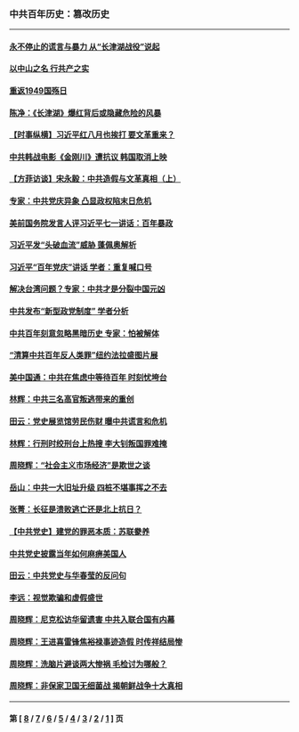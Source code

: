 ### 中共百年历史：篡改历史
---
#### [永不停止的谎言与暴力 从“长津湖战役”说起](../../pages/nf1176115/n13494094.md?05250430) 
#### [以中山之名 行共产之实](../../pages/nf1176115/n13346437.md?05250430) 
#### [重返1949国殇日](../../pages/nf1176115/n13346372.md?05250430) 
#### [陈净：《长津湖》爆红背后或隐藏危险的风暴](../../pages/nf1176115/n13314364.md?05250430) 
#### [【时事纵横】习近平红八月也挨打 要文革重来？](../../pages/nf1176115/n13231393.md?05250430) 
#### [中共韩战电影《金刚川》遭抗议 韩国取消上映](../../pages/nf1176115/n13219114.md?05250430) 
#### [【方菲访谈】宋永毅：中共造假与文革真相（上）](../../pages/nf1176115/n13200760.md?05250430) 
#### [专家：中共党庆异象 凸显政权陷末日危机](../../pages/nf1176115/n13067084.md?05250430) 
#### [美前国务院发言人评习近平七一讲话：百年暴政](../../pages/nf1176115/n13066986.md?05250430) 
#### [习近平发“头破血流”威胁 蓬佩奥解析](../../pages/nf1176115/n13063604.md?05250430) 
#### [习近平“百年党庆”讲话 学者：重复喊口号](../../pages/nf1176115/n13061411.md?05250430) 
#### [解决台湾问题？专家：中共才是分裂中国元凶](../../pages/nf1176115/n13060811.md?05250430) 
#### [中共发布“新型政党制度” 学者分析](../../pages/nf1176115/n13056354.md?05250430) 
#### [中共百年刻意忽略黑暗历史 专家：怕被解体](../../pages/nf1176115/n13056056.md?05250430) 
#### [“清算中共百年反人类罪”纽约法拉盛图片展](../../pages/nf1176115/n13052220.md?05250430) 
#### [美中国通：中共在焦虑中等待百年 时刻忧垮台](../../pages/nf1176115/n13048820.md?05250430) 
#### [林辉：中共三名高官叛逃带来的重创](../../pages/nf1176115/n13035206.md?05250430) 
#### [田云：党史展览馆劳民伤财 曝中共谎言和危机](../../pages/nf1176115/n13033900.md?05250430) 
#### [林辉：行刑时绞刑台上热搜 李大钊叛国罪难掩](../../pages/nf1176115/n13031965.md?05250430) 
#### [周晓辉：“社会主义市场经济”是欺世之谈](../../pages/nf1176115/n13024090.md?05250430) 
#### [岳山：中共一大旧址升级 四桩不堪事挥之不去](../../pages/nf1176115/n13021697.md?05250430) 
#### [张菁：长征是溃败逃亡还是北上抗日？](../../pages/nf1176115/n13020585.md?05250430) 
#### [【中共党史】建党的罪恶本质：苏联豢养](../../pages/nf1176115/n13011888.md?05250430) 
#### [中共党史披露当年如何麻痹美国人](../../pages/nf1176115/n12966400.md?05250430) 
#### [田云：中共党史与华春莹的反问句](../../pages/nf1176115/n12765178.md?05250430) 
#### [李远：视觉欺骗和虚假盛世](../../pages/nf1176115/n12993376.md?05250430) 
#### [周晓辉：尼克松访华留遗害 中共入联合国有内幕](../../pages/nf1176115/n12991422.md?05250430) 
#### [周晓辉：王进喜雷锋焦裕禄事迹造假 时传祥结局惨](../../pages/nf1176115/n12985497.md?05250430) 
#### [周晓辉：洗脑片避谈两大惨祸 毛检讨为哪般？](../../pages/nf1176115/n12971285.md?05250430) 
#### [周晓辉：非保家卫国无细菌战 揭朝鲜战争十大真相](../../pages/nf1176115/n12954161.md?05250430) 

---
#### 第 [ [8](./8.md?05250430) / [7](./7.md?05250430) / [6](./6.md?05250430) / [5](./5.md?05250430) / [4](./4.md?05250430) / [3](./3.md?05250430) / [2](./2.md?05250430) / [1](./1.md?05250430) ] 页
